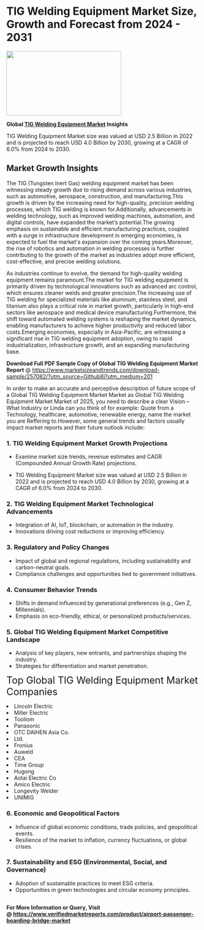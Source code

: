 <H1>TIG Welding Equipment Market Size, Growth and Forecast from 2024 - 2031</H1><img class="aligncenter size-medium wp-image-584254" src="https://thirdeyenews.in/wp-content/uploads/2024/09/Global-Market-Research-300x168.jpeg" alt="" width="300" height="168" /><p><strong>Global&nbsp;<a href="https://www.marketsizeandtrends.com/download-sample/257082/?utm_source=Github8j?utm_medium=201">TIG Welding Equipment Market</a> Insights</strong></p><p>TIG Welding Equipment Market size was valued at USD 2.5 Billion in 2022 and is projected to reach USD 4.0 Billion by 2030, growing at a CAGR of 6.0% from 2024 to 2030.</p><p><h2>Market Growth Insights</h2> <p>The TIG (Tungsten Inert Gas) welding equipment market has been witnessing steady growth due to rising demand across various industries, such as automotive, aerospace, construction, and manufacturing.This growth is driven by the increasing need for high-quality, precision welding processes, which TIG welding is known for.Additionally, advancements in welding technology, such as improved welding machines, automation, and digital controls, have expanded the market’s potential.The growing emphasis on sustainable and efficient manufacturing practices, coupled with a surge in infrastructure development in emerging economies, is expected to fuel the market's expansion over the coming years.Moreover, the rise of robotics and automation in welding processes is further contributing to the growth of the market as industries adopt more efficient, cost-effective, and precise welding solutions.</p> <p>As industries continue to evolve, the demand for high-quality welding equipment remains paramount.The market for TIG welding equipment is primarily driven by technological innovations such as advanced arc control, which ensures cleaner welds and greater precision.The increasing use of TIG welding for specialized materials like aluminum, stainless steel, and titanium also plays a critical role in market growth, particularly in high-end sectors like aerospace and medical device manufacturing.Furthermore, the shift toward automated welding systems is reshaping the market dynamics, enabling manufacturers to achieve higher productivity and reduced labor costs.Emerging economies, especially in Asia-Pacific, are witnessing a significant rise in TIG welding equipment adoption, owing to rapid industrialization, infrastructure growth, and an expanding manufacturing base.</p> <p><span class=""><strong>Download Full PDF Sample Copy of Global TIG Welding Equipment Market Report</strong> @ <a href="https://www.marketsizeandtrends.com/download-sample/257082/?utm_source=Github8j?utm_medium=201" target="_blank">https://www.marketsizeandtrends.com/download-sample/257082/?utm_source=Github8j?utm_medium=201</a></span></p><p>In order to make an accurate and perceptive description of future scope of a Global&nbsp;TIG Welding Equipment Market Market as Global&nbsp;TIG Welding Equipment Market Market of 2025, you need to describe a clear Vision &ndash; What Industry or Linda can you think of for example: Quote from a Technology, healthcare, automotive, renewable energy, name the market you are Reffering to.However, some general trends and factors usually impact market reports and their future outlook include:</p><h3>1.&nbsp;<strong>TIG Welding Equipment Market Growth Projections</strong></h3><ul><li>Examine market size trends, revenue estimates and CAGR (Compounded Annual Growth Rate) projections.</li><li><p>TIG Welding Equipment Market size was valued at USD 2.5 Billion in 2022 and is projected to reach USD 4.0 Billion by 2030, growing at a CAGR of 6.0% from 2024 to 2030.</p></li></ul><h3>2.&nbsp;<strong>TIG Welding Equipment Market Technological Advancements</strong></h3><ul><li>Integration of AI, IoT, blockchain, or automation in the industry.</li><li>Innovations driving cost reductions or improving efficiency.</li></ul><h3>3.&nbsp;<strong>Regulatory and Policy Changes</strong></h3><ul><li>Impact of global and regional regulations, including sustainability and carbon-neutral goals.</li><li>Compliance challenges and opportunities tied to government initiatives.</li></ul><h3>4.&nbsp;<strong>Consumer Behavior Trends</strong></h3><ul><li>Shifts in demand influenced by generational preferences (e.g., Gen Z, Millennials).</li><li>Emphasis on eco-friendly, ethical, or personalized products/services.</li></ul><h3>5.&nbsp;<strong>Global TIG Welding Equipment Market Competitive Landscape</strong></h3><ul><li>Analysis of key players, new entrants, and partnerships shaping the industry.</li><li>Strategies for differentiation and market penetration.</li></ul><p data-pm-slice="1 1 []"><span style="color: inherit; font-family: inherit; font-size: 25px;">Top Global TIG Welding Equipment Market Companies</span></p><div class="" data-test-id=""><p><li>Lincoln Electric</li><li> Miller Electric</li><li> Tooliom</li><li> Panasonic</li><li> OTC DAIHEN Asia Co.</li><li>Ltd.</li><li> Fronius</li><li> Auweld</li><li> CEA</li><li> Time Group</li><li> Hugong</li><li> Aotai Electric Co</li><li> Amico Electric</li><li> Longevity Welder</li><li> UNIMIG</li></p></div><h3>6.&nbsp;<strong>Economic and Geopolitical Factors</strong></h3><ul><li>Influence of global economic conditions, trade policies, and geopolitical events.</li><li>Resilience of the market to inflation, currency fluctuations, or global crises.</li></ul><h3>7.&nbsp;<strong>Sustainability and ESG (Environmental, Social, and Governance)</strong></h3><ul><li>Adoption of sustainable practices to meet ESG criteria.</li><li>Opportunities in green technologies and circular economy principles.</li></ul><h2><strong style="font-size: 14px;">For More Information or Query, Visit @&nbsp;</strong><a style="background-color: #ffffff; font-size: 14px;" href="https://www.marketsizeandtrends.com/report/tig-welding-equipment-market/" target="_blank">https://www.verifiedmarketreports.com/product/airport-passenger-boarding-bridge-market</a></h2>